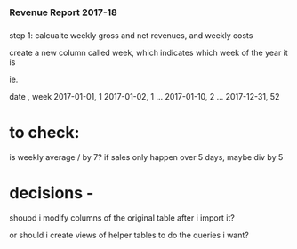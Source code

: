 ### Revenue Report 2017-18

###

step 1: calcualte weekly gross and net revenues, and weekly costs


create a new column called week, which indicates which week of the year it is

ie.

date     , week
2017-01-01, 1
2017-01-02, 1
...
2017-01-10, 2
...
2017-12-31, 52




# to check:
is weekly average / by 7? if sales only happen over 5 days, maybe div by 5



# decisions -
shouod i modify columns of the original table after i import it?

or should i create views of helper tables to do the queries i want?

